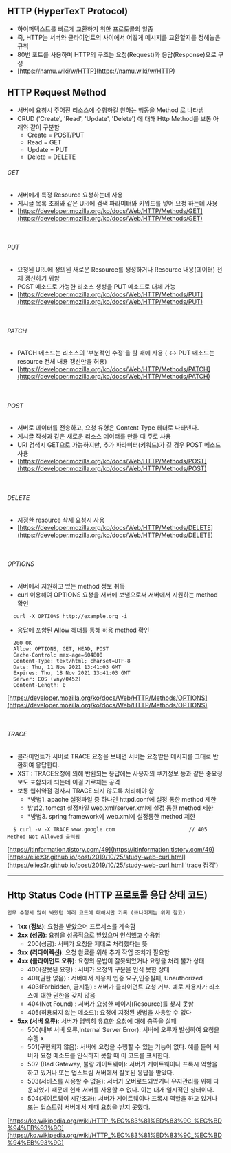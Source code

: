
## HTTP (HyperTexT Protocol)
- 하이퍼텍스트를 빠르게 교환하기 위한 프로토콜의 일종
- 즉, HTTP는 서버와 클라이언트의 사이에서 어떻게 메시지를 교환할지를 정해놓은 규칙
- 80번 포트를 사용하며 HTTP의 구조는 요청(Request)과 응답(Response)으로 구성
- [https://namu.wiki/w/HTTP](https://namu.wiki/w/HTTP)

## HTTP Request Method 
- 서버에 요청시 주어진 리소스에 수행하길 원하는 행동을 Method 로 나타냄 
- CRUD ('Create', 'Read', 'Update', 'Delete') 에 대해 Http Method를 보통 아래와 같이 구분함
  - Create = POST/PUT
  - Read = GET
  - Update = PUT 
  - Delete = DELETE 

###### GET 
- 서버에게 특정 Resource 요청하는데 사용
- 게시글 목록 조회와 같은 URI에 검색 파라미터와 키워드를 넣어 요청 하는데 사용
- [https://developer.mozilla.org/ko/docs/Web/HTTP/Methods/GET](https://developer.mozilla.org/ko/docs/Web/HTTP/Methods/GET) 

<br/>

###### PUT 
- 요청된 URL에 정의된 새로운 Resource를 생성하거나 Resource 내용(데이터) 전체 갱신하기 위함 
- POST 메소드로 가능한 리소스 생성을 PUT 메소드로 대체 가능 
- [https://developer.mozilla.org/ko/docs/Web/HTTP/Methods/PUT](https://developer.mozilla.org/ko/docs/Web/HTTP/Methods/PUT)

<br/>

###### PATCH 
- PATCH 메소드는 리소스의 '부분적인 수정'을 할 때에 사용 ( ↔ PUT 메소드는 resource 전체 내용 갱신만을 허용)
- [https://developer.mozilla.org/ko/docs/Web/HTTP/Methods/PATCH](https://developer.mozilla.org/ko/docs/Web/HTTP/Methods/PATCH)

<br/>

###### POST 
- 서버로 데이터를 전송하고, 요청 유형은 Content-Type 헤더로 나타낸다.
- 게시글 작성과 같은 새로운 리소스 데이터를 만들 때 주로 사용 
- URI 검색시 GET으로 가능하지만, 추가 파라미터(키워드)가 길 경우 POST 메소드 사용
- [https://developer.mozilla.org/ko/docs/Web/HTTP/Methods/POST](https://developer.mozilla.org/ko/docs/Web/HTTP/Methods/POST)

<br/>

###### DELETE 
- 지정한 resource 삭제 요청시 사용 
- [https://developer.mozilla.org/ko/docs/Web/HTTP/Methods/DELETE](https://developer.mozilla.org/ko/docs/Web/HTTP/Methods/DELETE)

<br/>

###### OPTIONS 
- 서버에서 지원하고 있는 method 정보 취득 
- curl 이용해여 OPTIONS 요청을 서버에 보냄으로써 서버에서 지원하는 method 확인 

```
  curl -X OPTIONS http://example.org -i
```

- 응답에 포함된 Allow 헤더를 통해 허용 method 확인 

```
  200 OK
  Allow: OPTIONS, GET, HEAD, POST
  Cache-Control: max-age=604800
  Content-Type: text/html; charset=UTF-8
  Date: Thu, 11 Nov 2021 13:41:03 GMT
  Expires: Thu, 18 Nov 2021 13:41:03 GMT 
  Server: EOS (vny/0452)
  Content-Length: 0
```

[https://developer.mozilla.org/ko/docs/Web/HTTP/Methods/OPTIONS](https://developer.mozilla.org/ko/docs/Web/HTTP/Methods/OPTIONS)

<br/>

###### TRACE 
- 클라이언트가 서버로 TRACE 요청을 보내면 서버는 요청받은 메시지를 그대로 반환하여 응답한다.
- XST : TRACE요청에 의해 반환되는 응답에는 사용자의 쿠키정보 등과 같은 중요정보도 포함되게 되는데 이걸 가로채는 공격
- 보통 웹취약점 검사시 TRACE 되지 않도록 처리해야 함  
  - *방법1. apache 설정파일 중 하나인 httpd.conf에 설정 통한 method 제한 
  - 방법2. tomcat 설정파일 web.xml/server.xml에 설정 통한 method 제한 
  - *방법3. spring framework에 web.xml에 설정통한 method 제한 

```
  $ curl -v -X TRACE www.google.com                        // 405 Method Not Allowed 출력됨
```

[https://itinformation.tistory.com/49](https://itinformation.tistory.com/49)
[https://eliez3r.github.io/post/2019/10/25/study-web-curl.html](https://eliez3r.github.io/post/2019/10/25/study-web-curl.html 'trace 점검')

--- 

## Http Status Code (HTTP 프로토콜 응답 상태 코드)

```
업무 수행시 많이 봐왔던 에러 코드에 대해서만 기록 (※나머지는 위키 참고)
```

- **1xx (정보)**: 요청을 받았으며 프로세스를 계속함
- **2xx (성공)**: 요청을 성공적으로 받았으며 인식했고 수용함
  - 200(성공): 서버가 요청을 제대로 처리했다는 뜻
- **3xx (리다이렉션)**: 요청 완료를 위해 추가 작업 조치가 필요함
- **4xx (클라이언트 오류)**: 요청의 문법이 잘못되었거나 요청을 처리 불가 상태
  - 400(잘못된 요청) : 서버가 요청의 구문을 인식 못한 상태 
  - 401(권한 없음) : 서버에서 사용자 인증 요구,인증실패, Unauthorized 
  - 403(Forbidden, 금지됨) : 서버가 클라이언트 요청 거부. 예로 사용자가 리소스에 대한 권한을 갖지 않음
  - 404(Not Found) : 서버가 요청한 페이지(Resource)를 찾지 못함 
  - 405(허용되지 않는 메소드): 요청에 지정된 방법을 사용할 수 없다
- **5xx (서버 오류)**: 서버가 명백히 유효한 요청에 대해 충족을 실패
  - 500(내부 서버 오류,Internal Server Error): 서버에 오류가 발생하여 요청을 수행 x 
  - 501(구현되지 않음): 서버에 요청을 수행할 수 있는 기능이 없다. 예를 들어 서버가 요청 메소드를 인식하지 못할 때 이 코드를 표시한다.
  - 502 (Bad Gateway, 불량 게이트웨이): 서버가 게이트웨이나 프록시 역할을 하고 있거나 또는 업스트림 서버에서 잘못된 응답을 받았다.
  - 503(서비스를 사용할 수 없음): 서버가 오버로드되었거나 유지관리를 위해 다운되었기 때문에 현재 서버를 사용할 수 없다. 이는 대개 일시적인 상태이다.
  - 504(게이트웨이 시간초과): 서버가 게이트웨이나 프록시 역할을 하고 있거나 또는 업스트림 서버에서 제때 요청을 받지 못했다.

[https://ko.wikipedia.org/wiki/HTTP_%EC%83%81%ED%83%9C_%EC%BD%94%EB%93%9C](https://ko.wikipedia.org/wiki/HTTP_%EC%83%81%ED%83%9C_%EC%BD%94%EB%93%9C)
